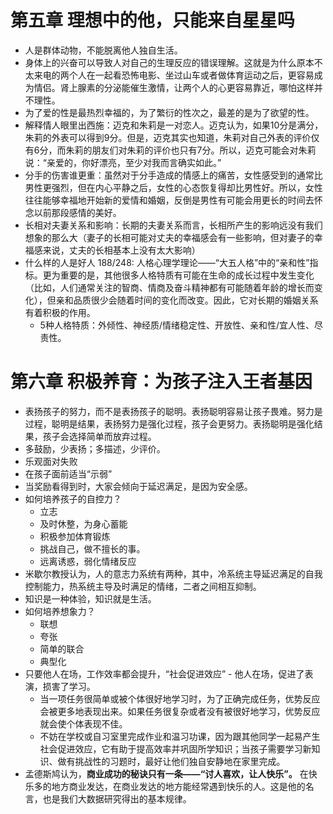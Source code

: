 # 第五章 理想中的他，只能来自星星吗
- 人是群体动物，不能脱离他人独自生活。
- 身体上的兴奋可以导致人对自己的生理反应的错误理解。这就是为什么原本不太来电的两个人在一起看恐怖电影、坐过山车或者做体育运动之后，更容易成为情侣。肾上腺素的分泌能催生激情，让两个人的心更容易靠近，哪怕这样并不理性。
- 为了爱的性是最热烈幸福的，为了繁衍的性次之，最差的是为了欲望的性。
- 解释情人眼里出西施：迈克和朱莉是一对恋人。迈克认为，如果10分是满分，朱莉的外表可以得到9分。但是，迈克其实也知道，朱莉对自己外表的评价仅有6分，而朱莉的朋友们对朱莉的评价也只有7分。所以，迈克可能会对朱莉说：“亲爱的，你好漂亮，至少对我而言确实如此。”
- 分手的伤害谁更重：虽然对于分手造成的情感上的痛苦，女性感受到的通常比男性更强烈，但在内心平静之后，女性的心态恢复得却比男性好。所以，女性往往能够幸福地开始新的爱情和婚姻，反倒是男性有可能会用更长的时间去怀念以前那段感情的美好。
- 长相对夫妻关系和影响：长期的夫妻关系而言，长相所产生的影响远没有我们想象的那么大（妻子的长相可能对丈夫的幸福感会有一些影响，但对妻子的幸福感来说，丈夫的长相基本上没有太大影响）
- 什么样的人是好人 188/248: 人格心理学理论——“大五人格”中的“亲和性”指标。更为重要的是，其他很多人格特质有可能在生命的成长过程中发生变化（比如，人们通常关注的智商、情商及奋斗精神都有可能随着年龄的增长而变化），但亲和品质很少会随着时间的变化而改变。因此，它对长期的婚姻关系有着积极的作用。
	- 5种人格特质：外倾性、神经质/情绪稳定性、开放性、亲和性/宜人性、尽责性。

# 第六章 积极养育：为孩子注入王者基因
- 表扬孩子的努力，而不是表扬孩子的聪明。表扬聪明容易让孩子畏难。努力是过程，聪明是结果，表扬努力是强化过程，孩子会更努力。表扬聪明是强化结果，孩子会选择简单而放弃过程。
- 多鼓励，少表扬；多描述，少评价。
- 乐观面对失败
- 在孩子面前适当“示弱”
- 当奖励看得到时，大家会倾向于延迟满足，是因为安全感。
- 如何培养孩子的自控力？
	- 立志
	- 及时休整，为身心蓄能
	- 积极参加体育锻炼
	- 挑战自己，做不擅长的事。
	- 远离诱惑，弱化情绪反应
- 米歇尔教授认为，人的意志力系统有两种，其中，冷系统主导延迟满足的自我控制能力，热系统主导及时满足的情绪，二者之间相互抑制。
- 知识是一种体验，知识就是生活。
- 如何培养想象力？
	- 联想
	- 夸张
	- 简单的联合
	- 典型化
- 只要他人在场，工作效率都会提升，“社会促进效应” - 他人在场，促进了表演，损害了学习。
	- 当一项任务很简单或被个体很好地学习时，为了正确完成任务，优势反应会被更多地表现出来。如果任务很复杂或者没有被很好地学习，优势反应就会使个体表现不佳。
	- 不妨在学校或自习室里完成作业和温习功课，因为跟其他同学一起易产生社会促进效应，它有助于提高效率并巩固所学知识；当孩子需要学习新知识、做有挑战性的习题时，最好让他们独自安静地在家里完成。
- 孟德斯鸠认为，**商业成功的秘诀只有一条——“讨人喜欢，让人快乐”。** 在快乐多的地方商业发达，在商业发达的地方能经常遇到快乐的人。这是他的名言，也是我们大数据研究得出的基本规律。